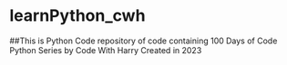 # learnPython_cwh

##This is Python Code repository of code containing 100 Days of Code Python Series by Code With Harry Created in 2023
